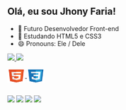 ## Olá, eu sou Jhony Faria!
- 🔭 Futuro Desenvolvedor Front-end
- 🌱 Estudando HTML5 e CSS3
- 😄 Pronouns: Ele / Dele

<picture>
   <a href="https://github.com/jhonyfaria/github-readme-stats">
   <img height="180em" src="https://github-readme-stats.vercel.app/api?username=jhonyfaria&show_icons=true&theme=dark">
</picture> 

<picture>
   <a href="https://github.com/jhonyfaria/github-readme-stats">
   <img height="170em" src="https://github-readme-stats.vercel.app/api/top-langs/?username=jhonyfaria&layout=compact&theme=dark">
</picture> 
 
 
 <div style="display: inline_block"><br>
    <img align="center" alt="Jhony-HTML"height="30"width="40"src="https://raw.githubusercontent.com/devicons/devicon/master/icons/html5/html5-original.svg">
    <img align="center" alt="Jhony-CSS" height="30" width="40" src="https://raw.githubusercontent.com/devicons/devicon/master/icons/css3/css3-original.svg">
 </div>

##

<div> 
   <a href="https://linkedin.com/in/jhony-faria-737981129" target="_blank"><img src="https://img.shields.io/badge/-LinkedIn-%230077B5?style=for-the-badge&logo=linkedin&logoColor=white" target="_blank"></a> 
   <a href="https://instagram.com/jhony_faria" target="_blank"><img src="https://img.shields.io/badge/-Instagram-%23E4405F?style=for-the-badge&logo=instagram&logoColor=white" target="_blank"></a>
   <a href = "mailto:jhony_faria@hotmail.com"><img src="https://img.shields.io/badge/Microsoft_Outlook-0078D4?style=for-the-badge&logo=microsoft-outlook&logoColor=white" target="_blank"></a>
   <a href="https://app.slack.com/client/T055ZQ5B2FK/C055M5PRS6N/rimeto_profile/U056AS00ND6" target="_blank"><img src="https://img.shields.io/badge/Slack-4A154B?style=for-the-badge&logo=slack&logoColor=white" target="_blank"></a>   
</div>
   

